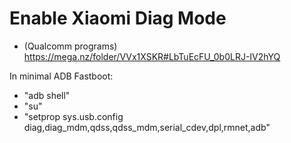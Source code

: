 # Enable Xiaomi Diag Mode
- (Qualcomm programs) https://mega.nz/folder/VVx1XSKR#LbTuEcFU_0b0LRJ-IV2hYQ

In minimal ADB Fastboot:

- "adb shell"
- "su"
- "setprop sys.usb.config diag,diag_mdm,qdss,qdss_mdm,serial_cdev,dpl,rmnet,adb"
